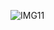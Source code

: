 ![IMG11](https://github.com/AlexTrinityBlock/HTML-is-Good-/blob/master/resource/IMG11.png?raw=true)

